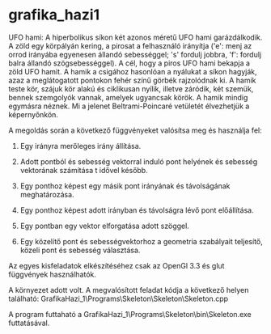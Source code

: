 # grafika_hazi1
UFO hami: A hiperbolikus síkon két azonos méretű UFO hami garázdálkodik. A zöld egy körpályán kering, a pirosat a felhasználó irányítja ('e': menj az orrod irányába egyenesen állandó sebességgel; 's' fordulj jobbra, 'f': fordulj balra állandó szögsebességgel). A cél, hogy a piros UFO hami bekapja a zöld UFO hamit. A hamik a csigához hasonlóan a nyálukat a síkon hagyják, azaz a meglátogatott pontokon fehér színű görbék rajzolódnak ki. A hamik teste kör, szájuk kör alakú és ciklikusan nyílik, illetve záródik, két szemük, bennek szemgolyók vannak, amelyek ugyancsak körök. A hamik mindig egymásra néznek. Mi a jelenet Beltrami-Poincaré vetületét élvezhetjük a képernyőnkön.

A megoldás során a következő függvényeket valósítsa meg és használja fel:

1. Egy irányra merőleges irány állítása.

2. Adott pontból és sebesség vektorral induló pont helyének és sebesség vektorának számítása t idővel később.

3. Egy ponthoz képest egy másik pont irányának és távolságának meghatározása.

4. Egy ponthoz képest adott irányban és távolságra lévő pont előállítása.

5. Egy pontban egy vektor elforgatása adott szöggel.

6. Egy közelítő pont és sebességvektorhoz a geometria szabályait teljesítő, közeli pont és sebesség választása.

Az egyes kisfeladatok elkészítéséhez csak az OpenGl 3.3 és glut függvények használhatók.

A környezet adott volt. A megvalósított feladat kódja a következő helyen található: GrafikaHazi_1\Programs\Skeleton\Skeleton\Skeleton.cpp

A program futtaható a GrafikaHazi_1\Programs\Skeleton\bin\Skeleton.exe futtatásával.
